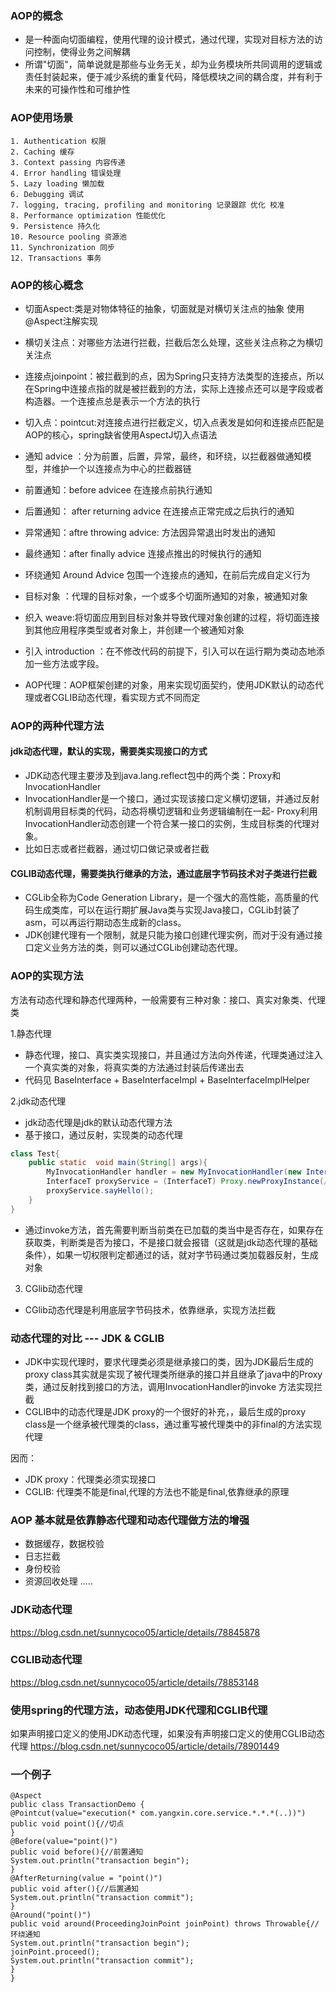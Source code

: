 ### AOP的概念
- 是一种面向切面编程，使用代理的设计模式，通过代理，实现对目标方法的访问控制，使得业务之间解耦
- 所谓"切面"，简单说就是那些与业务无关，却为业务模块所共同调用的逻辑或责任封装起来，便于减少系统的重复代码，降低模块之间的耦合度，并有利于未来的可操作性和可维护性

### AOP使用场景
```text
1. Authentication 权限
2. Caching 缓存
3. Context passing 内容传递
4. Error handling 错误处理
5. Lazy loading 懒加载
6. Debugging 调试
7. logging, tracing, profiling and monitoring 记录跟踪 优化 校准
8. Performance optimization 性能优化
9. Persistence 持久化
10. Resource pooling 资源池
11. Synchronization 同步
12. Transactions 事务
```
### AOP的核心概念
- 切面Aspect:类是对物体特征的抽象，切面就是对横切关注点的抽象
使用@Aspect注解实现
- 横切关注点：对哪些方法进行拦截，拦截后怎么处理，这些关注点称之为横切关注点
- 连接点joinpoint：被拦截到的点，因为Spring只支持方法类型的连接点，所以在Spring中连接点指的就是被拦截到的方法，实际上连接点还可以是字段或者构造器。一个连接点总是表示一个方法的执行
- 切入点：pointcut:对连接点进行拦截定义，切入点表发是如何和连接点匹配是AOP的核心，spring缺省使用AspectJ切入点语法
- 通知 advice ：分为前置，后置，异常，最终，和环绕，以拦截器做通知模型，并维护一个以连接点为中心的拦截器链
- 前置通知：before advicee 在连接点前执行通知
- 后置通知： after returning advice 在连接点正常完成之后执行的通知
- 异常通知：aftre throwing advice: 方法因异常退出时发出的通知
- 最终通知：after finally advice 连接点推出的时候执行的通知
- 环绕通知 Around Advice 包围一个连接点的通知，在前后完成自定义行为

- 目标对象 ：代理的目标对象，一个或多个切面所通知的对象，被通知对象
- 织入 weave:将切面应用到目标对象并导致代理对象创建的过程，将切面连接到其他应用程序类型或者对象上，并创建一个被通知对象
- 引入 introduction ：在不修改代码的前提下，引入可以在运行期为类动态地添加一些方法或字段。
- AOP代理：AOP框架创建的对象，用来实现切面契约，使用JDK默认的动态代理或者CGLIB动态代理，看实现方式不同而定

### AOP的两种代理方法
####  jdk动态代理，默认的实现，需要类实现接口的方式
- JDK动态代理主要涉及到java.lang.reflect包中的两个类：Proxy和InvocationHandler
- InvocationHandler是一个接口，通过实现该接口定义横切逻辑，并通过反射机制调用目标类的代码，动态将横切逻辑和业务逻辑编制在一起- Proxy利用InvocationHandler动态创建一个符合某一接口的实例，生成目标类的代理对象。
- 比如日志或者拦截器，通过切口做记录或者拦截

#### CGLIB动态代理，需要类执行继承的方法，通过底层字节码技术对子类进行拦截
- CGLib全称为Code Generation Library，是一个强大的高性能，高质量的代码生成类库，可以在运行期扩展Java类与实现Java接口，CGLib封装了asm，可以再运行期动态生成新的class。
- JDK创建代理有一个限制，就是只能为接口创建代理实例，而对于没有通过接口定义业务方法的类，则可以通过CGLib创建动态代理。

### AOP的实现方法
方法有动态代理和静态代理两种，一般需要有三种对象：接口、真实对象类、代理类

1.静态代理
- 静态代理，接口、真实类实现接口，并且通过方法向外传递，代理类通过注入一个真实类的对象，将真实类的方法通过封装后传递出去
- 代码见 BaseInterface  + BaseInterfaceImpl + BaseInterfaceImplHelper

2.jdk动态代理
- jdk动态代理是jdk的默认动态代理方法
- 基于接口，通过反射，实现类的动态代理
```java
class Test{
    public static  void main(String[] args){
        MyInvocationHandler handler = new MyInvocationHandler(new InterfaceTImpl());//继承InvocationHandler ,实现invoke方法，实现拦截
        InterfaceT proxyService = (InterfaceT) Proxy.newProxyInstance(/**当前类加载器*/Test.class.getClassLoader(), /**class列表*/new Class[] { InterfaceT.class },/*拦截器*/ handler);
        proxyService.sayHello();
    }
}

```
- 通过invoke方法，首先需要判断当前类在已加载的类当中是否存在，如果存在获取类，判断类是否为接口，不是接口就会报错（这就是jdk动态代理的基础条件），如果一切权限判定都通过的话，就对字节码通过类加载器反射，生成对象


3. CGlib动态代理
- CGlib动态代理是利用底层字节码技术，依靠继承，实现方法拦截

### 动态代理的对比 --- JDK & CGLIB
- JDK中实现代理时，要求代理类必须是继承接口的类，因为JDK最后生成的proxy class其实就是实现了被代理类所继承的接口并且继承了java中的Proxy类，通过反射找到接口的方法，调用InvocationHandler的invoke 方法实现拦截
- CGLIB中的动态代理是JDK proxy的一个很好的补充，，最后生成的proxy class是一个继承被代理类的class，通过重写被代理类中的非final的方法实现代理

因而：
- JDK proxy：代理类必须实现接口 
- CGLIB: 代理类不能是final,代理的方法也不能是final,依靠继承的原理

### AOP 基本就是依靠静态代理和动态代理做方法的增强
- 数据缓存，数据校验
- 日志拦截
- 身份校验
- 资源回收处理
.....

### JDK动态代理
https://blog.csdn.net/sunnycoco05/article/details/78845878

### CGLIB动态代理
https://blog.csdn.net/sunnycoco05/article/details/78853148

### 使用spring的代理方法，动态使用JDK代理和CGLIB代理
如果声明接口定义的使用JDK动态代理，如果没有声明接口定义的使用CGLIB动态代理
https://blog.csdn.net/sunnycoco05/article/details/78901449

### 一个例子
```text
@Aspect
public class TransactionDemo {
@Pointcut(value="execution(* com.yangxin.core.service.*.*.*(..))")
public void point(){//切点
}
@Before(value="point()")
public void before(){//前置通知
System.out.println("transaction begin");
}
@AfterReturning(value = "point()")
public void after(){//后置通知
System.out.println("transaction commit");
}
@Around("point()")
public void around(ProceedingJoinPoint joinPoint) throws Throwable{//环绕通知
System.out.println("transaction begin");
joinPoint.proceed();
System.out.println("transaction commit");
}
}
```